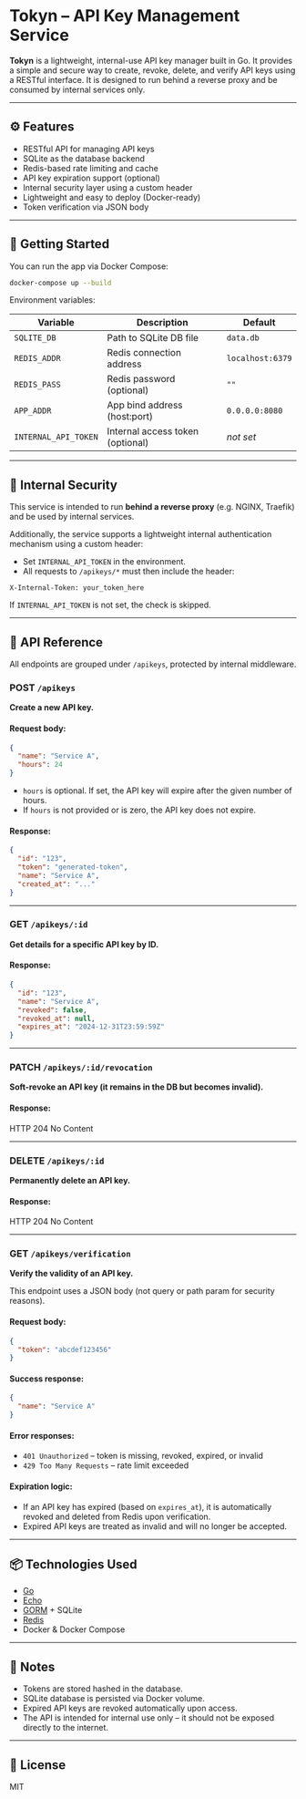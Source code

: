 # Tokyn – API Key Management Service

**Tokyn** is a lightweight, internal-use API key manager built in Go. It provides a simple and secure way to create, revoke, delete, and verify API keys using a RESTful interface. It is designed to run behind a reverse proxy and be consumed by internal services only.

---

## ⚙️ Features

- RESTful API for managing API keys
- SQLite as the database backend
- Redis-based rate limiting and cache
- API key expiration support (optional)
- Internal security layer using a custom header
- Lightweight and easy to deploy (Docker-ready)
- Token verification via JSON body

---

## 🚀 Getting Started

You can run the app via Docker Compose:

```bash
docker-compose up --build
```

Environment variables:

| Variable             | Description                              | Default              |
|----------------------|------------------------------------------|----------------------|
| `SQLITE_DB`          | Path to SQLite DB file                   | `data.db`            |
| `REDIS_ADDR`         | Redis connection address                 | `localhost:6379`     |
| `REDIS_PASS`         | Redis password (optional)                | `""`                 |
| `APP_ADDR`           | App bind address (host:port)             | `0.0.0.0:8080`       |
| `INTERNAL_API_TOKEN` | Internal access token (optional)         | _not set_            |

---

## 🔐 Internal Security

This service is intended to run **behind a reverse proxy** (e.g. NGINX, Traefik) and be used by internal services.

Additionally, the service supports a lightweight internal authentication mechanism using a custom header:

- Set `INTERNAL_API_TOKEN` in the environment.
- All requests to `/apikeys/*` must then include the header:

```http
X-Internal-Token: your_token_here
```

If `INTERNAL_API_TOKEN` is not set, the check is skipped.

---

## 📖 API Reference

All endpoints are grouped under `/apikeys`, protected by internal middleware.

### POST `/apikeys`

**Create a new API key.**

#### Request body:
```json
{
  "name": "Service A",
  "hours": 24
}
```

- `hours` is optional. If set, the API key will expire after the given number of hours.
- If `hours` is not provided or is zero, the API key does not expire.

#### Response:
```json
{
  "id": "123",
  "token": "generated-token",
  "name": "Service A",
  "created_at": "..."
}
```

---

### GET `/apikeys/:id`

**Get details for a specific API key by ID.**

#### Response:
```json
{
  "id": "123",
  "name": "Service A",
  "revoked": false,
  "revoked_at": null,
  "expires_at": "2024-12-31T23:59:59Z"
}
```

---

### PATCH `/apikeys/:id/revocation`

**Soft-revoke an API key (it remains in the DB but becomes invalid).**

#### Response:
HTTP 204 No Content

---

### DELETE `/apikeys/:id`

**Permanently delete an API key.**

#### Response:
HTTP 204 No Content

---

### GET `/apikeys/verification`

**Verify the validity of an API key.**

This endpoint uses a JSON body (not query or path param for security reasons).

#### Request body:
```json
{
  "token": "abcdef123456"
}
```

#### Success response:
```json
{
  "name": "Service A"
}
```

#### Error responses:
- `401 Unauthorized` – token is missing, revoked, expired, or invalid
- `429 Too Many Requests` – rate limit exceeded

#### Expiration logic:
- If an API key has expired (based on `expires_at`), it is automatically revoked and deleted from Redis upon verification.
- Expired API keys are treated as invalid and will no longer be accepted.

---

## 📦 Technologies Used

- [Go](https://golang.org/)
- [Echo](https://echo.labstack.com/)
- [GORM](https://gorm.io/) + SQLite
- [Redis](https://redis.io/)
- Docker & Docker Compose

---

## 🧩 Notes

- Tokens are stored hashed in the database.
- SQLite database is persisted via Docker volume.
- Expired API keys are revoked automatically upon access.
- The API is intended for internal use only – it should not be exposed directly to the internet.

---

## 📝 License

MIT
